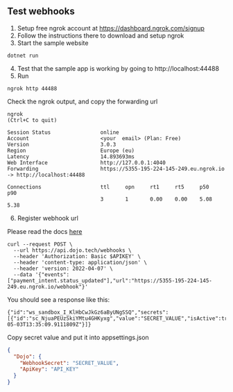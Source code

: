 ## Test webhooks
1. Setup free ngrok account at https://dashboard.ngrok.com/signup
2. Follow the instructions there to download and setup ngrok
3. Start the sample website
```shell
dotnet run
```
4. Test that the sample app is working by going to http://localhost:44488
5. Run
```shell
ngrok http 44488
```

Check the ngrok output, and copy the forwarding url

```shell
ngrok                                                                                                                                                                                                                         (Ctrl+C to quit)

Session Status                online
Account                       <your  email> (Plan: Free)
Version                       3.0.3
Region                        Europe (eu)
Latency                       14.893693ms
Web Interface                 http://127.0.0.1:4040
Forwarding                    https://5355-195-224-145-249.eu.ngrok.io -> http://localhost:44488

Connections                   ttl     opn     rt1     rt5     p50     p90
                              3       1       0.00    0.00    5.08    5.38
```

6. Register webhook url

Please read the docs [here](https://docs.dojo.tech/docs/development-resources/webhooks)

```shell
curl --request POST \
  --url https://api.dojo.tech/webhooks \
  --header 'Authorization: Basic $APIKEY' \
  --header 'content-type: application/json' \
  --header 'version: 2022-04-07' \
  --data '{"events":["payment_intent.status_updated"],"url":"https://5355-195-224-145-249.eu.ngrok.io/webhook"}'
```

You should see a response like this:
```shell
{"id":"ws_sandbox_I_KlHbCwJkGz6aByUNgSSQ","secrets":[{"id":"sc_NjuaPEUzSkiYMtu4GHKyxg","value":"SECRET_VALUE","isActive":true,"createdAt":"2022-05-03T13:35:09.9111809Z"}]}
```
Copy secret value and put it into appsettings.json

```json
{
  "Dojo": {
    "WebhookSecret": "SECRET_VALUE",
    "ApiKey": "API_KEY"
  }
}
```
